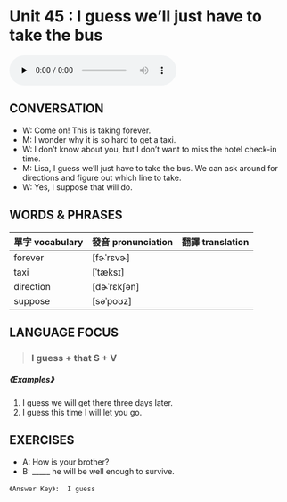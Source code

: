 # Unit 45 : I guess we’ll just have to take the bus 

<audio controls preload="none">
  <source src="https://channelplus.ner.gov.tw/api/audio/5ad2e604f95e3500064f42ef">
</audio>

## CONVERSATION
* W: Come on! This is taking forever.
* M: I wonder why it is so hard to get a taxi.
* W: I don’t know about you, but I don’t want to miss the hotel check-in time.
* M: Lisa, I guess we’ll just have to take the bus. We can ask around for directions and figure out which line to take.
* W: Yes, I suppose that will do. 

## WORDS & PHRASES
單字 vocabulary|發音 pronunciation|翻譯 translation
---|---|---
forever|[fɚˈrɛvɚ]|
taxi|[ˈtæksɪ]|
direction|[dɚˈrɛkʃən]|
suppose|[səˈpoʊz]|

## LANGUAGE FOCUS 
> <h3>I guess + that S + V</h3>

##### 《Examples》
1. I guess we will get there three days later.
2. I guess this time I will let you go. 

## EXERCISES 
* A: How is your brother?
* B: _____ he will be well enough to survive. 

`《Answer Key》:  I guess`